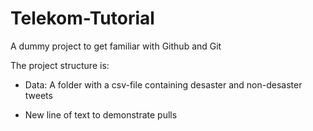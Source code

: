 # Telekom-Tutorial
A dummy project to get familiar with Github and Git

The project structure is: 

- Data: A folder with a csv-file containing desaster and non-desaster tweets


- New line of text to demonstrate pulls
